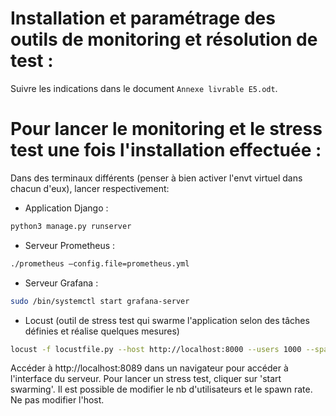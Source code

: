 # Installation et paramétrage des outils de monitoring et résolution de test :
Suivre les indications dans le document `Annexe livrable E5.odt`. 


# Pour lancer le monitoring et le stress test une fois l'installation effectuée :
Dans des terminaux différents (penser à bien activer l'envt virtuel dans chacun d'eux), lancer respectivement:

- Application Django :
```bash
python3 manage.py runserver
```

- Serveur Prometheus :
```bash
./prometheus –config.file=prometheus.yml
```

- Serveur Grafana :
```bash
sudo /bin/systemctl start grafana-server
```

- Locust (outil de stress test qui swarme l'application selon des tâches définies et réalise quelques mesures)
```bash
locust -f locustfile.py --host http://localhost:8000 --users 1000 --spawn-rate 1
```
Accéder à http://localhost:8089 dans un navigateur pour accéder à l'interface du serveur.
Pour lancer un stress test, cliquer sur 'start swarming'. Il est possible de modifier le nb d'utilisateurs et le spawn rate. Ne pas modifier l'host.